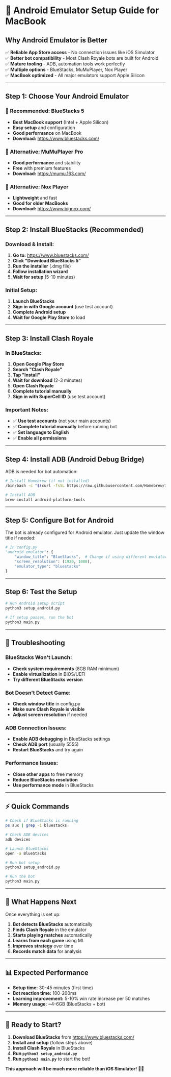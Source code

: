 # 🤖 Android Emulator Setup Guide for MacBook

## **Why Android Emulator is Better**

✅ **Reliable App Store access** - No connection issues like iOS Simulator  
✅ **Better bot compatibility** - Most Clash Royale bots are built for Android  
✅ **Mature tooling** - ADB, automation tools work perfectly  
✅ **Multiple options** - BlueStacks, MuMuPlayer, Nox Player  
✅ **MacBook optimized** - All major emulators support Apple Silicon  

---

## **Step 1: Choose Your Android Emulator**

### **🥇 Recommended: BlueStacks 5**
- **Best MacBook support** (Intel + Apple Silicon)
- **Easy setup** and configuration
- **Good performance** on MacBook
- **Download:** https://www.bluestacks.com/

### **🥈 Alternative: MuMuPlayer Pro**
- **Good performance** and stability
- **Free** with premium features
- **Download:** https://mumu.163.com/

### **🥉 Alternative: Nox Player**
- **Lightweight** and fast
- **Good for older MacBooks**
- **Download:** https://www.bignox.com/

---

## **Step 2: Install BlueStacks (Recommended)**

### **Download & Install:**
1. **Go to:** https://www.bluestacks.com/
2. **Click "Download BlueStacks 5"**
3. **Run the installer** (.dmg file)
4. **Follow installation wizard**
5. **Wait for setup** (5-10 minutes)

### **Initial Setup:**
1. **Launch BlueStacks**
2. **Sign in with Google account** (use test account)
3. **Complete Android setup**
4. **Wait for Google Play Store** to load

---

## **Step 3: Install Clash Royale**

### **In BlueStacks:**
1. **Open Google Play Store**
2. **Search "Clash Royale"**
3. **Tap "Install"**
4. **Wait for download** (2-3 minutes)
5. **Open Clash Royale**
6. **Complete tutorial manually**
7. **Sign in with SuperCell ID** (use test account)

### **Important Notes:**
- ✅ **Use test accounts** (not your main accounts)
- ✅ **Complete tutorial manually** before running bot
- ✅ **Set language to English**
- ✅ **Enable all permissions**

---

## **Step 4: Install ADB (Android Debug Bridge)**

ADB is needed for bot automation:

```bash
# Install Homebrew (if not installed)
/bin/bash -c "$(curl -fsSL https://raw.githubusercontent.com/Homebrew/install/HEAD/install.sh)"

# Install ADB
brew install android-platform-tools
```

---

## **Step 5: Configure Bot for Android**

The bot is already configured for Android emulator. Just update the window title if needed:

```python
# In config.py
"android_emulator": {
    "window_title": "BlueStacks",  # Change if using different emulator
    "screen_resolution": (1920, 1080),
    "emulator_type": "bluestacks"
}
```

---

## **Step 6: Test the Setup**

```bash
# Run Android setup script
python3 setup_android.py

# If setup passes, run the bot
python3 main.py
```

---

## **🔧 Troubleshooting**

### **BlueStacks Won't Launch:**
- **Check system requirements** (8GB RAM minimum)
- **Enable virtualization** in BIOS/UEFI
- **Try different BlueStacks version**

### **Bot Doesn't Detect Game:**
- **Check window title** in config.py
- **Make sure Clash Royale is visible**
- **Adjust screen resolution** if needed

### **ADB Connection Issues:**
- **Enable ADB debugging** in BlueStacks settings
- **Check ADB port** (usually 5555)
- **Restart BlueStacks** and try again

### **Performance Issues:**
- **Close other apps** to free memory
- **Reduce BlueStacks resolution**
- **Use performance mode** in BlueStacks

---

## **⚡ Quick Commands**

```bash
# Check if BlueStacks is running
ps aux | grep -i bluestacks

# Check ADB devices
adb devices

# Launch BlueStacks
open -a BlueStacks

# Run bot setup
python3 setup_android.py

# Run the bot
python3 main.py
```

---

## **🎯 What Happens Next**

Once everything is set up:

1. **Bot detects BlueStacks** automatically
2. **Finds Clash Royale** in the emulator
3. **Starts playing matches** automatically
4. **Learns from each game** using ML
5. **Improves strategy** over time
6. **Records match data** for analysis

---

## **📊 Expected Performance**

- **Setup time:** 30-45 minutes (first time)
- **Bot reaction time:** 100-200ms
- **Learning improvement:** 5-10% win rate increase per 50 matches
- **Memory usage:** ~4-6GB (BlueStacks + bot)

---

## **🚀 Ready to Start?**

1. **Download BlueStacks** from https://www.bluestacks.com/
2. **Install and setup** (follow steps above)
3. **Install Clash Royale** in BlueStacks
4. **Run `python3 setup_android.py`**
5. **Run `python3 main.py`** to start the bot!

**This approach will be much more reliable than iOS Simulator!** 🤖📱
